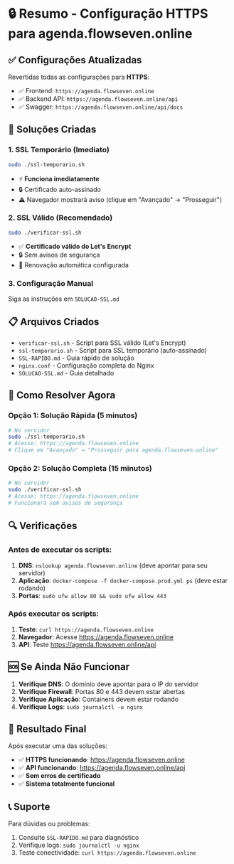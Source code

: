 # 🔒 Resumo - Configuração HTTPS para agenda.flowseven.online

## ✅ **Configurações Atualizadas**

Revertidas todas as configurações para **HTTPS**:
- ✅ Frontend: `https://agenda.flowseven.online`
- ✅ Backend API: `https://agenda.flowseven.online/api`
- ✅ Swagger: `https://agenda.flowseven.online/api/docs`

## 🚀 **Soluções Criadas**

### 1. **SSL Temporário (Imediato)**
```bash
sudo ./ssl-temporario.sh
```
- ⚡ **Funciona imediatamente**
- 🔒 Certificado auto-assinado
- ⚠️ Navegador mostrará aviso (clique em "Avançado" → "Prosseguir")

### 2. **SSL Válido (Recomendado)**
```bash
sudo ./verificar-ssl.sh
```
- ✅ **Certificado válido do Let's Encrypt**
- 🔒 Sem avisos de segurança
- 🔄 Renovação automática configurada

### 3. **Configuração Manual**
Siga as instruções em `SOLUCAO-SSL.md`

## 📋 **Arquivos Criados**

- `verificar-ssl.sh` - Script para SSL válido (Let's Encrypt)
- `ssl-temporario.sh` - Script para SSL temporário (auto-assinado)
- `SSL-RAPIDO.md` - Guia rápido de solução
- `nginx.conf` - Configuração completa do Nginx
- `SOLUCAO-SSL.md` - Guia detalhado

## 🎯 **Como Resolver Agora**

### **Opção 1: Solução Rápida (5 minutos)**
```bash
# No servidor
sudo ./ssl-temporario.sh
# Acesse: https://agenda.flowseven.online
# Clique em "Avançado" → "Prosseguir para agenda.flowseven.online"
```

### **Opção 2: Solução Completa (15 minutos)**
```bash
# No servidor
sudo ./verificar-ssl.sh
# Acesse: https://agenda.flowseven.online
# Funcionará sem avisos de segurança
```

## 🔍 **Verificações**

### Antes de executar os scripts:
1. **DNS**: `nslookup agenda.flowseven.online` (deve apontar para seu servidor)
2. **Aplicação**: `docker-compose -f docker-compose.prod.yml ps` (deve estar rodando)
3. **Portas**: `sudo ufw allow 80 && sudo ufw allow 443`

### Após executar os scripts:
1. **Teste**: `curl https://agenda.flowseven.online`
2. **Navegador**: Acesse https://agenda.flowseven.online
3. **API**: Teste https://agenda.flowseven.online/api

## 🆘 **Se Ainda Não Funcionar**

1. **Verifique DNS**: O domínio deve apontar para o IP do servidor
2. **Verifique Firewall**: Portas 80 e 443 devem estar abertas
3. **Verifique Aplicação**: Containers devem estar rodando
4. **Verifique Logs**: `sudo journalctl -u nginx`

## 🎉 **Resultado Final**

Após executar uma das soluções:
- ✅ **HTTPS funcionando**: https://agenda.flowseven.online
- ✅ **API funcionando**: https://agenda.flowseven.online/api
- ✅ **Sem erros de certificado**
- ✅ **Sistema totalmente funcional**

## 📞 **Suporte**

Para dúvidas ou problemas:
1. Consulte `SSL-RAPIDO.md` para diagnóstico
2. Verifique logs: `sudo journalctl -u nginx`
3. Teste conectividade: `curl https://agenda.flowseven.online`
